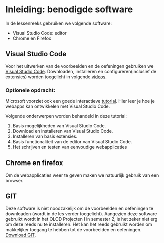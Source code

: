 # Inleiding: benodigde software
In de lessenreeks gebruiken we volgende software:
- Visual Studio Code: editor
- Chrome en Firefox

## Visual Studio Code
Voor het uitwerken van de voorbeelden en de oefeningen gebruiken we [Visual Studio Code](https://code.visualstudio.com/Download). Downloaden, installeren en configureren(inclusief de extensies) worden toegelicht in volgende [videos](https://www.youtube.com/playlist?list=PLgKzo3JzWykNDcpJ8XX73w7WTQ_iiB_nD). 

### Optionele opdracht:
Microsoft voorziet ook een goede interactieve [tutorial](https://docs.microsoft.com/nl-nl/learn/modules/develop-web-apps-with-vs-code/). Hier leer je hoe je webapps kan ontwikkelen met Visual Studio Code.

Volgende onderwerpen worden behandeld in deze tutorial:
1. Basis mogelijkheden van Visual Studio Code.
2. Download en installeren van Visual Studio Code.
3. Installeren van basis extensies.
4. Basis functionaliteit van de editor van Visual Studio Code.
5. Het schrijven en testen van eenvoudige webapplicaties

## Chrome en firefox
Om de webapplicaties weer te geven maken we natuurlijk gebruik van een browser.

## GIT
Deze software is niet noodzakelijk om de voorbeelden en oefeningen te downloaden (wordt in de les verder toegelicht). Aangezien deze software gebruikt wordt in het OLOD Projecten I in semester 2, is het zeker niet erg om deze reeds nu te installeren. Het kan het reeds gebruikt worden om makkelijker toegang te hebben tot de voorbeelden en oefeningen. [Download GIT](https://git-scm.com/downloads).
